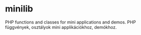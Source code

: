 # minilib
PHP functions and classes for mini applications and demos.
PHP függvények, osztályok mini applikációkhoz, demókhoz.
